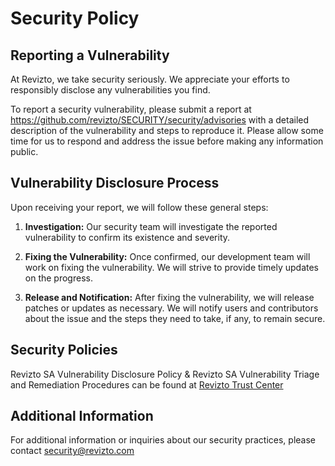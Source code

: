 # Security Policy

## Reporting a Vulnerability

At Revizto, we take security seriously. We appreciate your efforts to responsibly disclose any vulnerabilities you find.

To report a security vulnerability, please submit a report at https://github.com/revizto/SECURITY/security/advisories with a detailed description of the vulnerability and steps to reproduce it. Please allow some time for us to respond and address the issue before making any information public.

## Vulnerability Disclosure Process

Upon receiving your report, we will follow these general steps:

1. **Investigation:** Our security team will investigate the reported vulnerability to confirm its existence and severity.

2. **Fixing the Vulnerability:** Once confirmed, our development team will work on fixing the vulnerability. We will strive to provide timely updates on the progress.

3. **Release and Notification:** After fixing the vulnerability, we will release patches or updates as necessary. We will notify users and contributors about the issue and the steps they need to take, if any, to remain secure.

## Security Policies
Revizto SA Vulnerability Disclosure Policy & Revizto SA Vulnerability Triage and Remediation Procedures can be found at [Revizto Trust Center](https://security.revizto.com/resources)
  
## Additional Information

For additional information or inquiries about our security practices, please contact security@revizto.com

